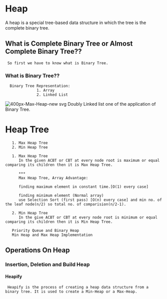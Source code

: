 # Heap
  A heap is a special tree-based data structure in which the tree is the complete binary tree.
  
  ## What is Complete Binary Tree or Almost Complete Binary Tree??
     So first we have to know what is Binary Tree.
     
  ### What is Binary Tree??
      
      Binary Tree Representation:
                  1. Array
                  2. Linked List
![400px-Max-Heap-new svg](https://user-images.githubusercontent.com/63910828/203391011-dddddf52-9b2d-4196-aabe-222198f9212b.png)
      Doubly Linked list one of the application of Binary Tree.
  
 # Heap Tree
       1. Max Heap Tree 
       2. Min Heap Tree

       1. Max Heap Tree
          In the given ACBT or CBT at every node root is maximum or equal comparing its children then it is Max Heap Tree.
          
          ***
          Max Heap Tree, Array Advantage:
          
          finding maximum element in constant time.[O(1) every case]
          
          finding minimum element (Normal array)
          use Selection Sort (first pass) [O(n) every case] and min no. of the leaf node(n/2) so total no. of comparision(n/2-1).
     
       2. Min Heap Tree
          In the give ACBT or CBT at every node root is minimum or equal comparing its children then it is Min Heap Tree.
        
       Priority Queue and Binary Heap
       Min Heap and Max Heap Implementation
       
## Operations On Heap
    
### Insertion, Deletion and Build Heap

#### Heapify
     Heapify is the process of creating a heap data structure from a binary tree. It is used to create a Min-Heap or a Max-Heap.

      

